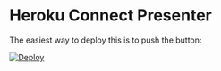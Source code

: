 # Heroku Connect Presenter

The easiest way to deploy this is to push the button:

[![Deploy](https://www.herokucdn.com/deploy/button.png)](https://heroku.com/deploy)